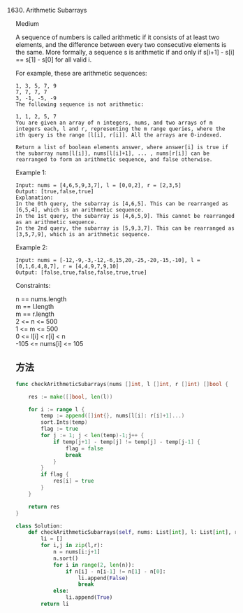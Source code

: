 1630. Arithmetic Subarrays


Medium


A sequence of numbers is called arithmetic if it consists of at least two elements, and the difference between every two consecutive elements is the same. More formally, a sequence s is arithmetic if and only if s[i+1] - s[i] == s[1] - s[0] for all valid i.

For example, these are arithmetic sequences:

```
1, 3, 5, 7, 9
7, 7, 7, 7
3, -1, -5, -9
The following sequence is not arithmetic:

1, 1, 2, 5, 7
You are given an array of n integers, nums, and two arrays of m integers each, l and r, representing the m range queries, where the ith query is the range [l[i], r[i]]. All the arrays are 0-indexed.

Return a list of boolean elements answer, where answer[i] is true if the subarray nums[l[i]], nums[l[i]+1], ... , nums[r[i]] can be rearranged to form an arithmetic sequence, and false otherwise.
```
 

Example 1:

```
Input: nums = [4,6,5,9,3,7], l = [0,0,2], r = [2,3,5]
Output: [true,false,true]
Explanation:
In the 0th query, the subarray is [4,6,5]. This can be rearranged as [6,5,4], which is an arithmetic sequence.
In the 1st query, the subarray is [4,6,5,9]. This cannot be rearranged as an arithmetic sequence.
In the 2nd query, the subarray is [5,9,3,7]. This can be rearranged as [3,5,7,9], which is an arithmetic sequence.
```

Example 2:

```
Input: nums = [-12,-9,-3,-12,-6,15,20,-25,-20,-15,-10], l = [0,1,6,4,8,7], r = [4,4,9,7,9,10]
Output: [false,true,false,false,true,true]
```

Constraints:

n == nums.length   
m == l.length   
m == r.length   
2 <= n <= 500   
1 <= m <= 500   
0 <= l[i] < r[i] < n   
-105 <= nums[i] <= 105


## 方法


```go
func checkArithmeticSubarrays(nums []int, l []int, r []int) []bool {

    res := make([]bool, len(l))

    for i := range l {
        temp := append([]int{}, nums[l[i]: r[i]+1]...)
        sort.Ints(temp)
        flag := true
        for j := 1; j < len(temp)-1;j++ {
            if temp[j+1] - temp[j] != temp[j] - temp[j-1] {
                flag = false
                break
            } 
        }
        if flag {
            res[i] = true
        }
    }

    return res
}

```

```python
class Solution:
    def checkArithmeticSubarrays(self, nums: List[int], l: List[int], r: List[int]) -> List[bool]:
        li = []
        for i,j in zip(l,r):
            n = nums[i:j+1] 
            n.sort()
            for i in range(2, len(n)):
                if n[i] - n[i-1] != n[1] - n[0]: 
                    li.append(False) 
                    break 
            else: 
                li.append(True)
        return li
```
